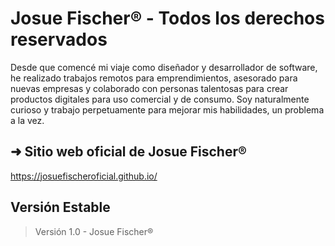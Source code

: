 # Josue Fischer® - Todos los derechos reservados
Desde que comencé mi viaje como diseñador y desarrollador de software, he realizado trabajos remotos para emprendimientos, asesorado para nuevas empresas y colaborado con personas talentosas para crear productos digitales para uso comercial y de consumo. Soy naturalmente curioso y trabajo perpetuamente para mejorar mis habilidades, un problema a la vez.

## ➜ Sitio web oficial de Josue Fischer®
https://josuefischeroficial.github.io/

## Versión Estable
> Versión 1.0 - Josue Fischer®